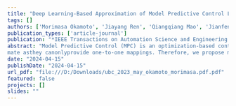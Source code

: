 ```yaml
---
title: "Deep Learning-Based Approximation of Model Predictive Control Laws Using Mixture Networks"
tags: []
authors: ['Morimasa Okamoto', 'Jiayang Ren', 'Qiangqiang Mao', 'Jianfeng Liu', 'Yankai Cao']
publication_types: ['article-journal']
publication: "*IEEE Transactions on Automation Science and Engineering 22, 2909-2922*"
abstract: "Model Predictive Control (MPC) is an optimization-based control scheme exploited in various industrial processes. It determines optimal control inputs that achieve the desired outcome by predicting future behavior based on models while satisfying system constraint sets. The consideration of complex system dynamics and multiple constraints enables the control of nonlinear processes with complicated behavior. Furthermore, because of its extensive applicability, MPC has been applied to the design of supply chain management, especially to scheduling problems that are formulated as mixed-integer linear programming (MILP) problems. However, the online implementation of MPC is challenging, especially for large-scale systems, due to the prohibitive computation cost. In recent years, the approximation method of MPC control laws using deep neural networks (DNNs) has been studied to address this issue. Nevertheless, it struggles to provide accurate approximation when multiple optimal control inputs exist for each system state. In this case, the MPC control laws follow one-to-many mappings, which DNNs cannot correctly approxi
mate asthey canonlyprovide one-to-one mappings. Therefore, we propose mixture network-based approximation methods. Mixture networks, with components of probability (density) distributions in the output layer, can approximate the MPC control laws through a combination of conditional probabilities provided by mixing several estimated probability distributions. This approach then generates multiple control inputs with the highest probabilities. Notably, the proposed method can be applied to various problems by selecting an appropriate probability distribution, such as using a Gaussian distribution for nonlinear problems and a Bernoulli distribution for MILP problems. In this thesis, we investigate two case studies: a benchmark problem for nonlinear problems and a scheduling problem in the steel-making process for MILP problems. The simulation results  demonstrate that the mixture network-based approximation method outperforms the DNN-based approximation method."
date: "2024-04-15"
publishDate: "2024-04-15"
url_pdf: "file:///D:/Downloads/ubc_2023_may_okamoto_morimasa.pdf.pdf"
featured: false
projects: []
slides: ""
---
```


